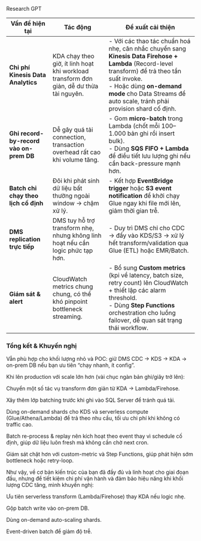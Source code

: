 Research GPT

| Vấn đề hiện tại                         | Tác động                                                                                | Đề xuất cải thiện                                                                                                                                                                                                                                       |
| --------------------------------------- | --------------------------------------------------------------------------------------- | ------------------------------------------------------------------------------------------------------------------------------------------------------------------------------------------------------------------------------------------------------- |
| **Chi phí Kinesis Data Analytics**      | KDA chạy theo giờ, ít linh hoạt khi workload transform đơn giản, dễ dư thừa tài nguyên. | - Với các thao tác chuẩn hoá nhẹ, cân nhắc chuyển sang **Kinesis Data Firehose + Lambda** (Record-level transform) để trả theo tần suất invoke. <br/>- Hoặc dùng **on-demand mode** cho Data Streams để auto scale, tránh phải provision shard cố định. |
| **Ghi record-by-record vào on-prem DB** | Dễ gây quá tải connection, transaction overhead rất cao khi volume tăng.                | - Gom **micro-batch** trong Lambda (chốt mỗi 100–1.000 bản ghi rồi insert bulk).<br/>- Dùng **SQS FIFO + Lambda** để điều tiết lưu lượng ghi nếu cần back-pressure mạnh hơn.                                                                            |
| **Batch chỉ chạy theo lịch cố định**    | Đôi khi phát sinh dữ liệu bất thường ngoài window → chậm xử lý.                         | - Kết hợp **EventBridge trigger** hoặc **S3 event notification** để khởi chạy Glue ngay khi file mới lên, giảm thời gian trễ.                                                                                                                           |
| **DMS replication trực tiếp**           | DMS tuy hỗ trợ transform nhẹ, nhưng không linh hoạt nếu cần logic phức tạp hơn.         | - Duy trì DMS chỉ cho CDC → đẩy vào KDS/S3 → xử lý hết transform/validation qua Glue (ETL) hoặc EMR/Batch.                                                                                                                                              |
| **Giám sát & alert**                    | CloudWatch metrics chung chung, có thể khó pinpoint bottleneck streaming.               | - Bổ sung **Custom metrics** (kpi về latency, batch size, retry count) lên CloudWatch + thiết lập các alarm threshold. <br/>- Dùng **Step Functions** orchestration cho luồng failover, dễ quan sát trạng thái workflow.                                |


### Tổng kết & Khuyến nghị
Vẫn phù hợp cho khối lượng nhỏ và POC: giữ DMS CDC → KDS → KDA → on-prem DB nếu bạn ưu tiên “chạy nhanh, ít config”.

Khi lên production với scale lớn hơn (vài chục ngàn bản ghi/giây trở lên):

Chuyển một số tác vụ transform đơn giản từ KDA → Lambda/Firehose.

Xây thêm lớp batching trước khi ghi vào SQL Server để tránh quá tải.

Dùng on-demand shards cho KDS và serverless compute (Glue/Athena/Lambda) để trả theo nhu cầu, tối ưu chi phí khi không có traffic cao.

Batch re-process & replay nên kích hoạt theo event thay vì schedule cố định, giúp dữ liệu luôn fresh mà không cần chờ next cron.

Giám sát chặt hơn với custom-metric và Step Functions, giúp phát hiện sớm bottleneck hoặc retry-loop.

Như vậy, về cơ bản kiến trúc của bạn đã đầy đủ và linh hoạt cho giai đoạn đầu, nhưng để tiết kiệm chi phí vận hành và đảm bảo hiệu năng khi khối lượng CDC tăng, mình khuyến nghị:

Ưu tiên serverless transform (Lambda/Firehose) thay KDA nếu logic nhẹ.

Gộp batch write vào on-prem DB.

Dùng on-demand auto-scaling shards.

Event-driven batch để giảm độ trễ.